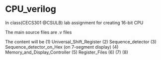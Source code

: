 # CPU_verilog
In class(CECS301 @CSULB) lab assignment for creating 16-bit CPU

The main source files are .v files

The content will be
(1) Universal_Shift_Register
(2) Sequence_detector
(3) Sequence_detector_on_Hex (on 7-segment display)
(4) Memory_and_Display_Controller
(5) Register_Files
(6)
(7)
(8)
